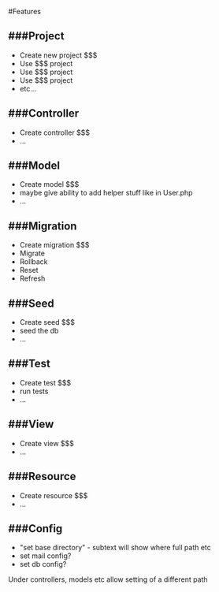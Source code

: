 #Features

###Project
---
* Create new project $$$
* Use $$$ project
* Use $$$ project
* Use $$$ project
* etc…

###Controller
---
* Create controller $$$
* …

###Model
---
* Create model $$$
* maybe give ability to add helper stuff like in User.php
* …

###Migration
---
* Create migration $$$
* Migrate
* Rollback
* Reset
* Refresh

###Seed
---
* Create seed $$$
* seed the db
* …

###Test
---
* Create test $$$
* run tests
* …

###View
---
* Create view $$$
* …

###Resource
---
* Create resource $$$
* …

###Config
---
* "set base directory" - subtext will show where full path etc
* set mail config?
* set db config?

Under controllers, models etc
allow setting of a different path
